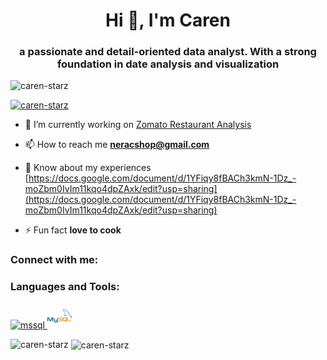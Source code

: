 <h1 align="center">Hi 👋, I'm Caren</h1>
<h3 align="center">a passionate and detail-oriented data analyst. With a strong foundation in date analysis and visualization</h3>

<p align="left"> <img src="https://komarev.com/ghpvc/?username=caren-starz&label=Profile%20views&color=0e75b6&style=flat" alt="caren-starz" /> </p>

<p align="left"> <a href="https://github.com/ryo-ma/github-profile-trophy"><img src="https://github-profile-trophy.vercel.app/?username=caren-starz" alt="caren-starz" /></a> </p>

- 🔭 I’m currently working on [Zomato Restaurant Analysis](https://public.tableau.com/views/CC_ZomatoRestaurantAnalysis/Dashboard1?:language=en-US&publish=yes&:sid=&:redirect=auth&:display_count=n&:origin=viz_share_link)

- 📫 How to reach me **neracshop@gmail.com**

- 📄 Know about my experiences [https://docs.google.com/document/d/1YFiqy8fBACh3kmN-1Dz_-moZbm0IvIm11kqo4dpZAxk/edit?usp=sharing](https://docs.google.com/document/d/1YFiqy8fBACh3kmN-1Dz_-moZbm0IvIm11kqo4dpZAxk/edit?usp=sharing)

- ⚡ Fun fact **love to cook**

<h3 align="left">Connect with me:</h3>
<p align="left">
</p>

<h3 align="left">Languages and Tools:</h3>
<p align="left"> <a href="https://www.microsoft.com/en-us/sql-server" target="_blank" rel="noreferrer"> <img src="https://www.svgrepo.com/show/303229/microsoft-sql-server-logo.svg" alt="mssql" width="40" height="40"/> </a> <a href="https://www.mysql.com/" target="_blank" rel="noreferrer"> <img src="https://raw.githubusercontent.com/devicons/devicon/master/icons/mysql/mysql-original-wordmark.svg" alt="mysql" width="40" height="40"/> </a> </p>

<p><img align="left" src="https://github-readme-stats.vercel.app/api/top-langs?username=caren-starz&show_icons=true&locale=en&layout=compact" alt="caren-starz" /></p>

<p>&nbsp;<img align="center" src="https://github-readme-stats.vercel.app/api?username=caren-starz&show_icons=true&locale=en" alt="caren-starz" /></p>
